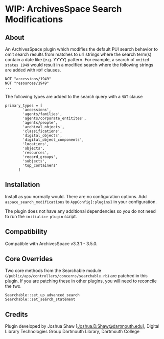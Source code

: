 # WIP: ArchivesSpace Search Modifications

## About

An ArchivesSpace plugin which modifies the default PUI search behavior to
omit search results from matches to url strings where the search term(s)
contain a date like (e.g. YYYY) pattern. For example, a search of 
`united states 1949` would result in a modified search where the following
strings are added with `NOT` clauses.

```
NOT "accessions/1949"
NOT "resources/1949"
...
```

The following types are added to the search query with a `NOT` clause
```
primary_types = [
        'accessions',
        'agents/families',
        'agents/corporate_entitites',
        'agents/people',
        'archival_objects',
        'classifications',
        'digital_objects',
        'digital_object_components',
        'locations',
        'objects',
        'resources',
        'record_groups',
        'subjects',
        'top_containers'
      ]
```

## Installation

Install as you normally would. There are no configuration options. Add
`aspace_search_modifications` to `AppConfig[:plugins]` in your configuration.

The plugin does not have any additional dependencies so you do not need to 
run the `initialize-plugin` script.

## Compatibility

Compatible with ArchivesSpace v3.3.1 - 3.5.0.

## Core Overrides

Two core methods from the Searchable module (`/public/app/controllers/concerns/searchable.rb`)
are patched in this plugin. If you are patching these in other plugins, you will need to 
reconcile the two.

```
Searchable::set_up_advanced_search
Searchable::set_search_statement
```

## Credits

Plugin developed by Joshua Shaw [Joshua.D.Shaw@dartmouth.edu], Digital Library Technologies Group
Dartmouth Library, Dartmouth College
